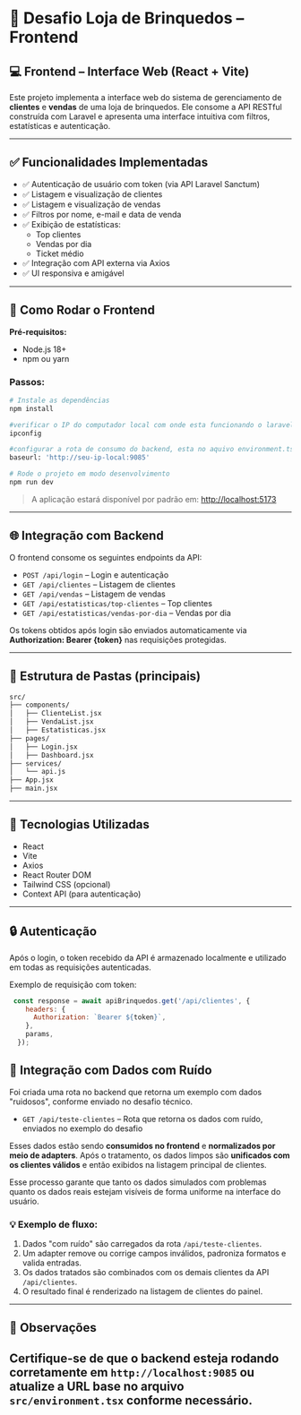 # 🎯 Desafio Loja de Brinquedos – Frontend

## 💻 Frontend – Interface Web (React + Vite)

Este projeto implementa a interface web do sistema de gerenciamento de **clientes** e **vendas** de uma loja de brinquedos. Ele consome a API RESTful construída com Laravel e apresenta uma interface intuitiva com filtros, estatísticas e autenticação.

---

## ✅ Funcionalidades Implementadas

- ✅ Autenticação de usuário com token (via API Laravel Sanctum)  
- ✅ Listagem e visualização de clientes  
- ✅ Listagem e visualização de vendas  
- ✅ Filtros por nome, e-mail e data de venda  
- ✅ Exibição de estatísticas:
  - Top clientes
  - Vendas por dia
  - Ticket médio  
- ✅ Integração com API externa via Axios  
- ✅ UI responsiva e amigável

---

## 🚀 Como Rodar o Frontend

**Pré-requisitos:**  
- Node.js 18+  
- npm ou yarn  

### Passos:

```bash
# Instale as dependências
npm install

#verificar o IP do computador local com onde esta funcionando o laravel 
ipconfig

#configurar a rota de consumo do backend, esta no aquivo environment.tsx
baseurl: 'http://seu-ip-local:9085'

# Rode o projeto em modo desenvolvimento
npm run dev
```

> A aplicação estará disponível por padrão em: [http://localhost:5173](http://localhost:5173)

---

## 🌐 Integração com Backend

O frontend consome os seguintes endpoints da API:

- `POST /api/login` – Login e autenticação  
- `GET /api/clientes` – Listagem de clientes  
- `GET /api/vendas` – Listagem de vendas  
- `GET /api/estatisticas/top-clientes` – Top clientes  
- `GET /api/estatisticas/vendas-por-dia` – Vendas por dia  

Os tokens obtidos após login são enviados automaticamente via **Authorization: Bearer {token}** nas requisições protegidas.

---

## 🧾 Estrutura de Pastas (principais)

```bash
src/
├── components/
│   ├── ClienteList.jsx
│   ├── VendaList.jsx
│   ├── Estatisticas.jsx
├── pages/
│   ├── Login.jsx
│   ├── Dashboard.jsx
├── services/
│   └── api.js
├── App.jsx
├── main.jsx
```

---

## 🧰 Tecnologias Utilizadas

- React  
- Vite  
- Axios  
- React Router DOM  
- Tailwind CSS (opcional)  
- Context API (para autenticação)

---

## 🔒 Autenticação

Após o login, o token recebido da API é armazenado localmente e utilizado em todas as requisições autenticadas.

Exemplo de requisição com token:

```js
 const response = await apiBrinquedos.get('/api/clientes', {
    headers: {
      Authorization: `Bearer ${token}`,
    },
    params,
  });
```
## 🧪 Integração com Dados com Ruído

Foi criada uma rota no backend que retorna um exemplo com dados "ruidosos", conforme enviado no desafio técnico.

- `GET /api/teste-clientes` – Rota que retorna os dados com ruído, enviados no exemplo do desafio

Esses dados estão sendo **consumidos no frontend** e **normalizados por meio de adapters**. Após o tratamento, os dados limpos são **unificados com os clientes válidos** e então exibidos na listagem principal de clientes.

Esse processo garante que tanto os dados simulados com problemas quanto os dados reais estejam visíveis de forma uniforme na interface do usuário.

### 💡 Exemplo de fluxo:

1. Dados "com ruído" são carregados da rota `/api/teste-clientes`.
2. Um adapter remove ou corrige campos inválidos, padroniza formatos e valida entradas.
3. Os dados tratados são combinados com os demais clientes da API `/api/clientes`.
4. O resultado final é renderizado na listagem de clientes do painel.
---

## 📝 Observações

Certifique-se de que o backend esteja rodando corretamente em `http://localhost:9085` ou atualize a URL base no arquivo `src/environment.tsx` conforme necessário.
---